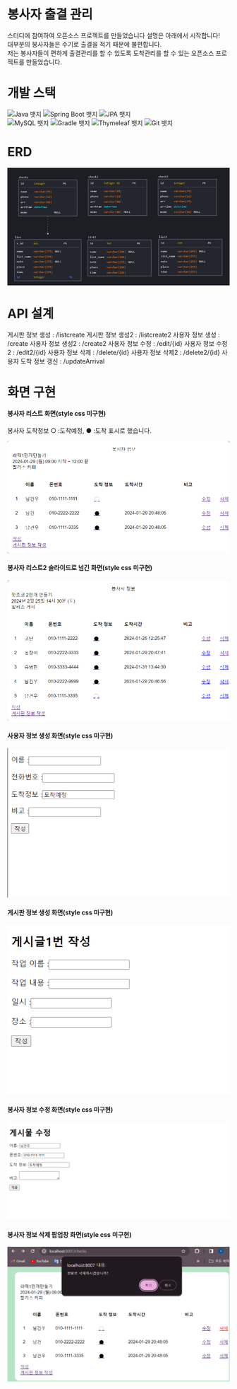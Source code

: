 # 봉사자 출결 관리

스터디에 참여하여 오픈소스 프로젝트를 만들었습니다 설명은 아래에서 시작합니다!<br>
대부분의 봉사자들은 수기로 출결을 적기 때문에 불편합니다.<br>
저는 봉사자들이 편하게 출결관리를 할 수 있도록 도착관리를 할 수 있는 오픈소스 프로젝트를 만들었습니다.

# 개발 스택

![Java 뱃지](https://img.shields.io/badge/language-Java-orange)&nbsp;![Spring Boot 뱃지](https://img.shields.io/badge/framework-Spring%20Boot-brightgreen)&nbsp;![JPA 뱃지](https://img.shields.io/badge/ORM-JPA-blue)&nbsp;<br>![MySQL 뱃지](https://img.shields.io/badge/database-MySQL-blue)&nbsp;![Gradle 뱃지](https://img.shields.io/badge/build-Gradle-green)&nbsp;![Thymeleaf 뱃지](https://img.shields.io/badge/template-Thymeleaf-success)&nbsp;![Git 뱃지](https://img.shields.io/badge/version%20control-Git-red)

# ERD

![데이터베이스](https://raw.githubusercontent.com/geon1098/IMG_project-1/main/erd_model.png)

# API 설계

게시판 정보 생성 : /listcreate
게시판 정보 생성2 : /listcreate2
사용자 정보 생성 : /create
사용자 정보 생성2 : /create2
사용자 정보 수정 : /edit/{id}
사용자 정보 수정2 : /edit2/{id}
사용자 정보 삭제 : /delete/{id}
사용자 정보 삭제2 : /delete2/{id}
사용자 도착 정보 갱신 : /updateArrival


# 화면 구현

<h4>봉사자 리스트 화면(style css 미구현)</h4>
봉사자 도착정보 ○ :도착예정, ● :도착 표시로 했습니다.

![메인](https://raw.githubusercontent.com/geon1098/IMG_project-1/main/crewe.png)

<h4>봉사자 리스트2 슬라이드로 넘긴 화면(style css 미구현)</h4>

![메인](https://raw.githubusercontent.com/geon1098/IMG_project-1/main/sdas.png)

<h4>사용자 정보 생성 화면(style css 미구현)</h4>

![메인](https://raw.githubusercontent.com/geon1098/IMG_project-1/main/asdasd.png)

<h4>게시판 정보 생성 화면(style css 미구현)</h4>

![메인](https://raw.githubusercontent.com/geon1098/IMG_project-1/main/asdasdefjwefwe.png)

<h4>봉사자 정보 수정 화면(style css 미구현)</h4>

![메인](https://raw.githubusercontent.com/geon1098/IMG_project-1/main/sujeug.png)

<h4>봉사자 정보 삭제 팝업창 화면(style css 미구현)</h4>

![메인](https://raw.githubusercontent.com/geon1098/IMG_project-1/main/sacjeje.png)
